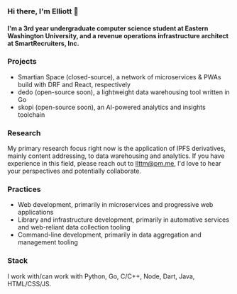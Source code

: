 ### Hi there, I'm Elliott 👋

#### I'm a 3rd year undergraduate computer science student at Eastern Washington University, and a revenue operations infrastructure architect at SmartRecruiters, Inc.

### Projects

- Smartian Space (closed-source), a network of microservices & PWAs build with DRF and React, respectively
- dedo (open-source soon), a lightweight data warehousing tool written in Go
- skopi (open-source soon), an AI-powered analytics and insights toolchain

### Research

My primary research focus right now is the application of IPFS derivatives, mainly content addressing, to data warehousing and analytics. If you have experience in this field, please reach out to llttm@pm.me, I'd love to hear your perspectives and potentially collaborate.

### Practices

- Web development, primarily in microservices and progressive web applications
- Library and infrastructure development, primarily in automative services and web-reliant data collection tooling
- Command-line development, primarily in data aggregation and management tooling

### Stack

I work with/can work with Python, Go, C/C++, Node, Dart, Java, HTML/CSS/JS.
